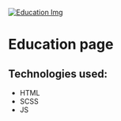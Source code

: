 [![Education Img](https://jaroslawszczepaniak.pl/education/knowledge-img.png)](https://jaroslawszczepaniak.pl/education/)

# Education page

## Technologies used:
- HTML
- SCSS
- JS


